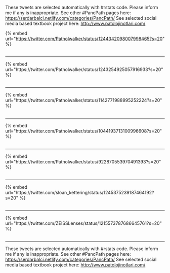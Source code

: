 

These tweets are selected automatically with #rstats code. Please inform me if any is inappropriate.
See other #PancPath pages here: https://serdarbalci.netlify.com/categories/PancPath/ 
See selected social media based textbook project here: http://www.patolojinotlari.com/

{% embed url="https://twitter.com/Patholwalker/status/1244342098007998465?s=20" %}<br>
<br>
<hr>
{% embed url="https://twitter.com/Patholwalker/status/1243254925057916933?s=20" %}<br>
<br>
<hr>
{% embed url="https://twitter.com/Patholwalker/status/1142771988995252224?s=20" %}<br>
<br>
<hr>
{% embed url="https://twitter.com/Patholwalker/status/1044193713100996608?s=20" %}<br>
<br>
<hr>
{% embed url="https://twitter.com/Patholwalker/status/922870553970491393?s=20" %}<br>
<br>
<hr>
{% embed url="https://twitter.com/sloan_kettering/status/1245375239187464192?s=20" %}<br>
<br>
<hr>
{% embed url="https://twitter.com/ZEISSLenses/status/1215573787686645761?s=20" %}<br>
<br>
<hr>


These tweets are selected automatically with #rstats code. Please inform me if any is inappropriate.
See other #PancPath pages here: https://serdarbalci.netlify.com/categories/PancPath/ 
See selected social media based textbook project here: http://www.patolojinotlari.com/
